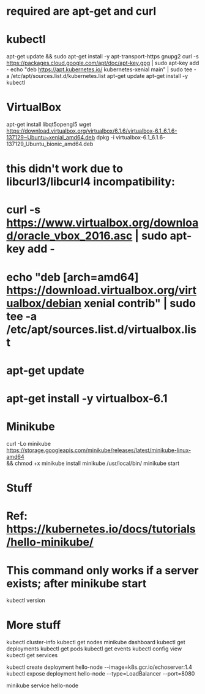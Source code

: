 # required are apt-get and curl
# kubectl

apt-get update && sudo apt-get install -y apt-transport-https gnupg2
curl -s https://packages.cloud.google.com/apt/doc/apt-key.gpg | sudo apt-key add -
echo "deb https://apt.kubernetes.io/ kubernetes-xenial main" | sudo tee -a /etc/apt/sources.list.d/kubernetes.list
apt-get update
apt-get install -y kubectl

# VirtualBox
apt-get install libqt5opengl5
wget https://download.virtualbox.org/virtualbox/6.1.6/virtualbox-6.1_6.1.6-137129~Ubuntu~xenial_amd64.deb
dpkg -i virtualbox-6.1_6.1.6-137129_Ubuntu_bionic_amd64.deb

# this didn't work due to libcurl3/libcurl4 incompatibility:
# curl -s https://www.virtualbox.org/download/oracle_vbox_2016.asc | sudo apt-key add -
# echo "deb [arch=amd64] https://download.virtualbox.org/virtualbox/debian xenial contrib" | sudo tee -a /etc/apt/sources.list.d/virtualbox.list
# apt-get update
# apt-get install -y virtualbox-6.1

# Minikube
curl -Lo minikube https://storage.googleapis.com/minikube/releases/latest/minikube-linux-amd64 \
  && chmod +x minikube
install minikube /usr/local/bin/
minikube start


# Stuff
# Ref: https://kubernetes.io/docs/tutorials/hello-minikube/
# This command only works if a server exists; after minikube start
kubectl version

# More stuff
kubectl cluster-info
kubectl get nodes
minikube dashboard
kubectl get deployments
kubectl get pods
kubectl get events
kubectl config view
kubectl get services 

kubectl create deployment hello-node --image=k8s.gcr.io/echoserver:1.4
kubectl expose deployment hello-node --type=LoadBalancer --port=8080

minikube service hello-node


